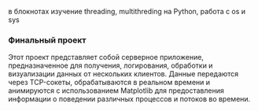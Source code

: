 в блокнотах изучение threading, multithreding на Python, работа с os и sys

### Финальный проект
Этот проект представляет собой серверное приложение, предназначенное для получения, логирования, обработки и визуализации данных от нескольких клиентов. Данные передаются через TCP-сокеты, обрабатываются в реальном времени и анимируются с использованием Matplotlib для предоставления информации о поведении различных процессов и потоков во времени.
